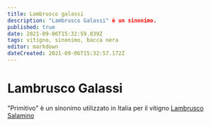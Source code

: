 ```yaml
---
title: Lambrusco galassi
description: "Lambrusco Galassi" è un sinonimo.
published: true
date: 2021-09-06T15:32:59.839Z
tags: vitigno, sinonimo, bacca nera
editor: markdown
dateCreated: 2021-09-06T15:32:57.172Z
---
```


# Lambrusco Galassi
"Primitivo" è un sinonimo utilizzato in Italia per il vitigno [Lambrusco Salamino](/vitigni/Italia/bacca-nera/lambrusco-salamino)